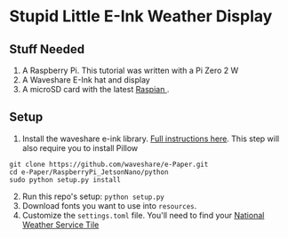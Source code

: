 # Stupid Little E-Ink Weather Display 

## Stuff Needed
1. A Raspberry Pi. This tutorial was written with a Pi Zero 2 W
2. A Waveshare E-Ink hat and display
3. A microSD card with the latest [ Raspian ](https://www.raspberrypi.com/software/).


## Setup
1. Install the waveshare e-ink library. [Full instructions here](https://www.waveshare.com/wiki/7.5inch_e-Paper_HAT_Manual). This step will also require you to install Pillow
```
git clone https://github.com/waveshare/e-Paper.git
cd e-Paper/RaspberryPi_JetsonNano/python
sudo python setup.py install
```
2. Run this repo's setup: `python setup.py`
3. Download fonts you want to use into `resources`.
4. Customize the `settings.toml` file. You'll need to find your [National Weather Service Tile](https://weather-gov.github.io/api/gridpoints)

